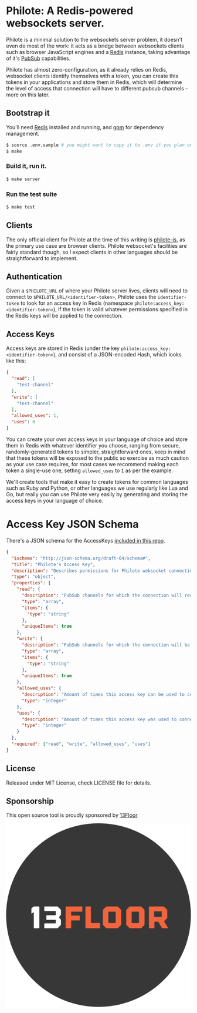 # Philote: A Redis-powered websockets server.

Philote is a minimal solution to the websockets server problem, it doesn't even do most of the work: it acts as a bridge between websockets clients such as browser JavaScript engines and a [Redis](http://redis.io/) instance, taking advantage of it's [PubSub](http://redis.io/commands#pubsub) capabilities.

Philote has almost zero-configuration, as it already relies on Redis, websocket clients identify themselves with a token, you can create this tokens in your applications and store them in Redis, which will determine the level of access that connection will have to different pubsub channels - more on this later.

## Bootstrap it

You'll need [Redis](http://redis.io/) installed and running, and [gpm](https://github.com/pote/gpm) for dependency management.

``` bash
$ source .env.sample # you might want to copy it to .env if you plan on changing the settings)
$ make
```

### Build it, run it.

``` bash
$ make server
```

### Run the test suite

```bash
$ make test
```

## Clients

The only official client for Philote at the time of this writing is [philote-js](https://github.com/13floor/philote-js), as the primary use case are browser clients. Philote websocket's facilities are fairly standard though, so I expect clients in other languages should be straightforward to implement.

## Authentication

Given a `$PHILOTE_URL` of where your Philote server lives, clients will need to connect to `$PHILOTE_URL/<identifier-token>`, Philote uses the `identifier-token` to look for an access key in Redis (namespace `philote:access_key:<identifier-token>`), if the token is valid whatever permissions specified in the Redis keys will be applied to the connection.

## Access Keys

Access keys are stored in Redis (under the key `philote:access_key:<identifier-token>`), and consist of a JSON-encoded Hash, which looks like this:

```json
{
  "read": [
    "test-channel"
  ],
  "write": [
    "test-channel"
  ],
  "allowed_uses": 1,
  "uses": 0
}
``` 
You can create your own access keys in your language of choice and store them in Redis with whatever identifier you choose, ranging from secure, randomly-generated tokens to simpler, straightforward ones, keep in mind that these tokens will be exposed to the public so exercise as much caution as your use case requires, for most cases we recommend making each token a single-use one, setting `allowed_uses` to `1` as per the example.

We'll create tools that make it easy to create tokens for common languages such as Ruby and Python, or other languages we use regularly like Lua and Go, but really you can use Philote very easily by generating and storing the access keys in your language of choice.

# Access Key JSON Schema

There's a JSON schema for the AccessKeys [included in this repo](./meta/access-key-schema.json).

```json
{
  "$schema": "http://json-schema.org/draft-04/schema#",
  "title": "Philote's Access Key",
  "description": "Describes permissions for Philote websocket connection",
  "type": "object",
  "properties": {
    "read": {
      "description": "PubSub channels for which the connection will receive messages",
      "type": "array",
      "items": {
        "type": "string"
      },
      "uniqueItems": true
    },
    "write": {
      "description": "PubSub channels for which the connection will be allowed to publish messages",
      "type": "array",
      "items": {
        "type": "string"
      },
      "uniqueItems": true
    },
    "allowed_uses": {
      "description": "Amount of times this access key can be used to connect to Philote (0 means unlimited usage)",
      "type": "integer"
    },
    "uses": {
      "description": "Amount of times this access key was used to connect to Philote",
      "type": "integer"
    }
  },
  "required": ["read", "write", "allowed_uses", "uses"]
}
```

## License

Released under MIT License, check LICENSE file for details.

## Sponsorship

This open source tool is proudly sponsored by [13Floor](http://13Floor.org)

![13Floor](./13Floor-circulo-1.png)
